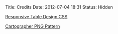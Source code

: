 Title: Credits
Date: 2012-07-04 18:31
Status: Hidden

[Responsive Table Design CSS](http://css-tricks.com/responsive-data-tables/)

[Cartographer PNG Pattern](http://subtlepatterns.com/cartographer/)
